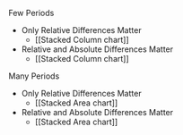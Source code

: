 Few Periods
- Only Relative Differences Matter
	- [[Stacked Column chart]]
- Relative and Absolute Differences Matter
	- [[Stacked Column chart]]

Many Periods
- Only Relative Differences Matter
	- [[Stacked Area chart]]
- Relative and Absolute Differences Matter
	- [[Stacked Area chart]]